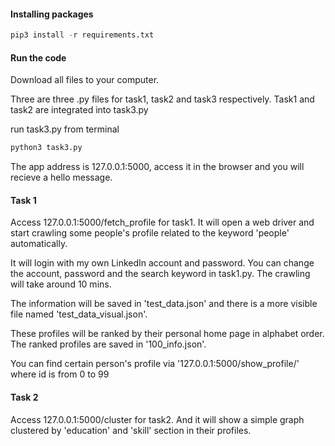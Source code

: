 #### Installing packages

```python
pip3 install -r requirements.txt
```

#### Run the code

Download all files to your computer.

Three are three .py files for task1, task2 and task3 respectively. Task1 and task2 are integrated into task3.py

run task3.py from terminal

```python
python3 task3.py
```

The app address is 127.0.0.1:5000, access it in the browser and you will recieve a hello message.

#### Task 1

Access 127.0.0.1:5000/fetch_profile for task1. It will open a web driver and start crawling some people's profile related to the keyword 'people' automatically. 

It will login with my own LinkedIn account and password. You can change the account, password and the search keyword in task1.py. The crawling will take around 10 mins. 

The information will be saved in 'test_data.json' and there is a more visible file named 'test_data_visual.json'. 

These profiles will be ranked by their personal home page in alphabet order. The ranked profiles are saved in '100_info.json'.

You can find certain person's profile via '127.0.0.1:5000/show_profile/<id>' where id is from 0 to 99

#### Task 2

Access 127.0.0.1:5000/cluster for task2. And it will show a simple graph clustered by 'education' and 'skill' section in their profiles.

